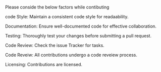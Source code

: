 Please conside the below factors while contibuting

code Style:
Maintain a consistent code style for readaability.

Documentation:
Ensure well-documented code for effective collaboration.

Testing:
Thoroughly test your changes before submitting a pull request.

Code Review:
Check the issue Tracker for tasks.

Code Reveiw:
All contributions undergo a code reveiew process.

Licensing:
Contributions are licensed.
